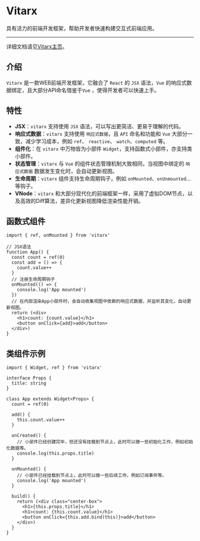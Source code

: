 # Vitarx

具有活力的前端开发框架，帮助开发者快速构建交互式前端应用。
________________________________________________________________________

详细文档请见[Vitarx主页](https://vitarx.cn)。

## 介绍

`Vitarx` 是一款WEB前端开发框架，它融合了 `React` 的 `JSX` 语法，`Vue` 的响应式数据绑定，且大部分API命名借鉴于`Vue`
，使得开发者可以快速上手。

## 特性

- **JSX**：`vitarx` 支持使用 `JSX` 语法，可以写出更简洁、更易于理解的代码。
- **响应式数据**：`vitarx` 支持使用 `响应式数据`，且 `API` 命名和功能和 `Vue` 大部分一致，减少学习成本，例如 `ref`、
  `reactive`、
  `watch`、`computed` 等。
- **组件化**：在 `vitarx` 中万物皆为小部件 `Widget`，支持函数式小部件，亦支持类小部件。
- **状态管理**：`vitarx` 与 `Vue` 的组件状态管理机制大致相同，当视图中绑定的 `响应式数据` 数据发生变化时，会自动更新视图。
- **生命周期**：`vitarx` 组件支持生命周期钩子，例如 `onMounted`、`onUnmounted`...等钩子。
- **VNode**：`vitarx` 和大部分现代化的前端框架一样，采用了虚拟DOM节点，以及高效的Diff算法，差异化更新视图降低渲染性能开销。

## 函数式组件

```tsx
import { ref, onMounted } from 'vitarx'

// JSX语法
function App() {
  const count = ref(0)
  const add = () => {
    count.value++
  }
  // 注册生命周期钩子
  onMounted(() => {
    console.log('App mounted')
  })
  // 在内部渲染App小部件时，会自动收集视图中依赖的响应式数据，并监听其变化，自动更新视图。
  return (<div>
    <h1>count: {count.value}</h1>
    <button onClick={add}>add</button>
  </div>)
}
```

## 类组件示例

```tsx
import { Widget, ref } from 'vitarx'

interface Props {
  title: string
}

class App extends Widget<Props> {
  count = ref(0)

  add() {
    this.count.value++
  }

  onCreated() {
    // 小部件已经创建完毕，但还没有挂载到节点上，此时可以做一些初始化工作，例如初始化数据等。
    console.log(this.props.title)
  }

  onMounted() {
    // 小部件已经挂载到节点上，此时可以做一些后续工作，例如订阅事件等。
    console.log('App mounted')
  }

  build() {
    return (<div class="center-box">
      <h1>{this.props.title}</h1>
      <h1>count: {this.count.value}</h1>
      <button onClick={this.add.bind(this)}>add</button>
    </div>)
  }
}
```

